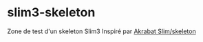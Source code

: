 # slim3-skeleton
Zone de test d'un skeleton Slim3
Inspiré par [Akrabat Slim/skeleton](https://github.com/akrabat/slim3-skeleton)
